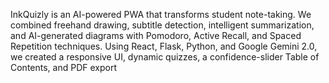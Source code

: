 InkQuizly is an AI-powered PWA that transforms student note-taking. 
We combined freehand drawing, subtitle detection, intelligent summarization, and AI-generated diagrams with Pomodoro, Active Recall, and Spaced Repetition techniques. 
Using React, Flask, Python, and Google Gemini 2.0, we created a responsive UI, dynamic quizzes, a confidence-slider Table of Contents, and PDF export
